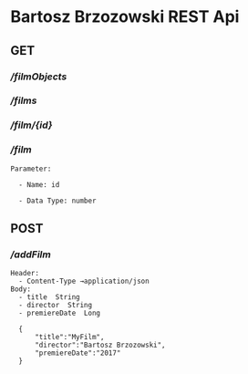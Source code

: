 Bartosz Brzozowski REST Api
============================

## GET
  ### */filmObjects* 
    
  ### */films*
  
  ### */film/{id}*
  
  ### */film*
  
```
Parameter:
  
  - Name: id
  
  - Data Type: number  
```
  
## POST
  ### */addFilm*
  
```
Header:
  - Content-Type →application/json  
Body:
  - title  String
  - director  String
  - premiereDate  Long
  
  {
	  "title":"MyFilm",
	  "director":"Bartosz Brzozowski",
	  "premiereDate":"2017"
  }
  
  
```
